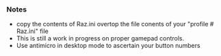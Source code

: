 ### Notes

* copy the contents of Raz.ini overtop the file conents of your "profile # Raz.ini" file
* This is still a work in progress on proper gamepad controls.
* Use antimicro in desktop mode to ascertain your button numbers
